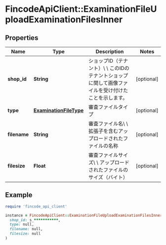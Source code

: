# FincodeApiClient::ExaminationFileUploadExaminationFilesInner

## Properties

| Name | Type | Description | Notes |
| ---- | ---- | ----------- | ----- |
| **shop_id** | **String** | ショップID（テナント）\\ \\ このIDのテナントショップに関して画像ファイルを受け付けたことを示します。  | [optional] |
| **type** | [**ExaminationFileType**](ExaminationFileType.md) | 審査ファイルタイプ  | [optional] |
| **filename** | **String** | 審査ファイル名\\ \\ 拡張子を含むアップロードされたファイルの名称  | [optional] |
| **filesize** | **Float** | 審査ファイルサイズ\\ \\ アップロードされたファイルのサイズ（バイト）  | [optional] |

## Example

```ruby
require 'fincode_api_client'

instance = FincodeApiClient::ExaminationFileUploadExaminationFilesInner.new(
  shop_id: s_***********,
  type: null,
  filename: null,
  filesize: null
)
```

